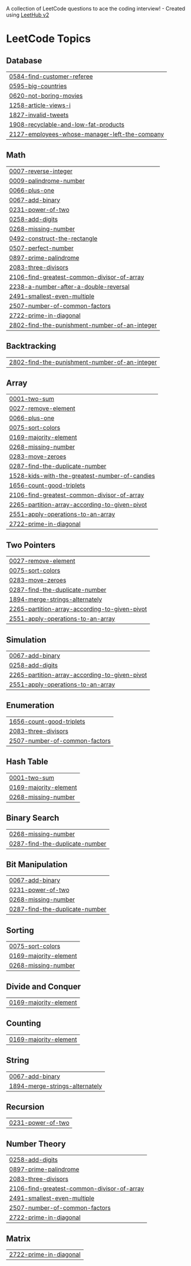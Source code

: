 A collection of LeetCode questions to ace the coding interview! - Created using [LeetHub v2](https://github.com/arunbhardwaj/LeetHub-2.0)
<!---LeetCode Topics Start-->
# LeetCode Topics
## Database
|  |
| ------- |
| [0584-find-customer-referee](https://github.com/annwhocodes/Java-DSA/tree/master/0584-find-customer-referee) |
| [0595-big-countries](https://github.com/annwhocodes/Java-DSA/tree/master/0595-big-countries) |
| [0620-not-boring-movies](https://github.com/annwhocodes/Java-DSA/tree/master/0620-not-boring-movies) |
| [1258-article-views-i](https://github.com/annwhocodes/Java-DSA/tree/master/1258-article-views-i) |
| [1827-invalid-tweets](https://github.com/annwhocodes/Java-DSA/tree/master/1827-invalid-tweets) |
| [1908-recyclable-and-low-fat-products](https://github.com/annwhocodes/Java-DSA/tree/master/1908-recyclable-and-low-fat-products) |
| [2127-employees-whose-manager-left-the-company](https://github.com/annwhocodes/Java-DSA/tree/master/2127-employees-whose-manager-left-the-company) |
## Math
|  |
| ------- |
| [0007-reverse-integer](https://github.com/annwhocodes/Java-DSA/tree/master/0007-reverse-integer) |
| [0009-palindrome-number](https://github.com/annwhocodes/Java-DSA/tree/master/0009-palindrome-number) |
| [0066-plus-one](https://github.com/annwhocodes/Java-DSA/tree/master/0066-plus-one) |
| [0067-add-binary](https://github.com/annwhocodes/Java-DSA/tree/master/0067-add-binary) |
| [0231-power-of-two](https://github.com/annwhocodes/Java-DSA/tree/master/0231-power-of-two) |
| [0258-add-digits](https://github.com/annwhocodes/Java-DSA/tree/master/0258-add-digits) |
| [0268-missing-number](https://github.com/annwhocodes/Java-DSA/tree/master/0268-missing-number) |
| [0492-construct-the-rectangle](https://github.com/annwhocodes/Java-DSA/tree/master/0492-construct-the-rectangle) |
| [0507-perfect-number](https://github.com/annwhocodes/Java-DSA/tree/master/0507-perfect-number) |
| [0897-prime-palindrome](https://github.com/annwhocodes/Java-DSA/tree/master/0897-prime-palindrome) |
| [2083-three-divisors](https://github.com/annwhocodes/Java-DSA/tree/master/2083-three-divisors) |
| [2106-find-greatest-common-divisor-of-array](https://github.com/annwhocodes/Java-DSA/tree/master/2106-find-greatest-common-divisor-of-array) |
| [2238-a-number-after-a-double-reversal](https://github.com/annwhocodes/Java-DSA/tree/master/2238-a-number-after-a-double-reversal) |
| [2491-smallest-even-multiple](https://github.com/annwhocodes/Java-DSA/tree/master/2491-smallest-even-multiple) |
| [2507-number-of-common-factors](https://github.com/annwhocodes/Java-DSA/tree/master/2507-number-of-common-factors) |
| [2722-prime-in-diagonal](https://github.com/annwhocodes/Java-DSA/tree/master/2722-prime-in-diagonal) |
| [2802-find-the-punishment-number-of-an-integer](https://github.com/annwhocodes/Java-DSA/tree/master/2802-find-the-punishment-number-of-an-integer) |
## Backtracking
|  |
| ------- |
| [2802-find-the-punishment-number-of-an-integer](https://github.com/annwhocodes/Java-DSA/tree/master/2802-find-the-punishment-number-of-an-integer) |
## Array
|  |
| ------- |
| [0001-two-sum](https://github.com/annwhocodes/Java-DSA/tree/master/0001-two-sum) |
| [0027-remove-element](https://github.com/annwhocodes/Java-DSA/tree/master/0027-remove-element) |
| [0066-plus-one](https://github.com/annwhocodes/Java-DSA/tree/master/0066-plus-one) |
| [0075-sort-colors](https://github.com/annwhocodes/Java-DSA/tree/master/0075-sort-colors) |
| [0169-majority-element](https://github.com/annwhocodes/Java-DSA/tree/master/0169-majority-element) |
| [0268-missing-number](https://github.com/annwhocodes/Java-DSA/tree/master/0268-missing-number) |
| [0283-move-zeroes](https://github.com/annwhocodes/Java-DSA/tree/master/0283-move-zeroes) |
| [0287-find-the-duplicate-number](https://github.com/annwhocodes/Java-DSA/tree/master/0287-find-the-duplicate-number) |
| [1528-kids-with-the-greatest-number-of-candies](https://github.com/annwhocodes/Java-DSA/tree/master/1528-kids-with-the-greatest-number-of-candies) |
| [1656-count-good-triplets](https://github.com/annwhocodes/Java-DSA/tree/master/1656-count-good-triplets) |
| [2106-find-greatest-common-divisor-of-array](https://github.com/annwhocodes/Java-DSA/tree/master/2106-find-greatest-common-divisor-of-array) |
| [2265-partition-array-according-to-given-pivot](https://github.com/annwhocodes/Java-DSA/tree/master/2265-partition-array-according-to-given-pivot) |
| [2551-apply-operations-to-an-array](https://github.com/annwhocodes/Java-DSA/tree/master/2551-apply-operations-to-an-array) |
| [2722-prime-in-diagonal](https://github.com/annwhocodes/Java-DSA/tree/master/2722-prime-in-diagonal) |
## Two Pointers
|  |
| ------- |
| [0027-remove-element](https://github.com/annwhocodes/Java-DSA/tree/master/0027-remove-element) |
| [0075-sort-colors](https://github.com/annwhocodes/Java-DSA/tree/master/0075-sort-colors) |
| [0283-move-zeroes](https://github.com/annwhocodes/Java-DSA/tree/master/0283-move-zeroes) |
| [0287-find-the-duplicate-number](https://github.com/annwhocodes/Java-DSA/tree/master/0287-find-the-duplicate-number) |
| [1894-merge-strings-alternately](https://github.com/annwhocodes/Java-DSA/tree/master/1894-merge-strings-alternately) |
| [2265-partition-array-according-to-given-pivot](https://github.com/annwhocodes/Java-DSA/tree/master/2265-partition-array-according-to-given-pivot) |
| [2551-apply-operations-to-an-array](https://github.com/annwhocodes/Java-DSA/tree/master/2551-apply-operations-to-an-array) |
## Simulation
|  |
| ------- |
| [0067-add-binary](https://github.com/annwhocodes/Java-DSA/tree/master/0067-add-binary) |
| [0258-add-digits](https://github.com/annwhocodes/Java-DSA/tree/master/0258-add-digits) |
| [2265-partition-array-according-to-given-pivot](https://github.com/annwhocodes/Java-DSA/tree/master/2265-partition-array-according-to-given-pivot) |
| [2551-apply-operations-to-an-array](https://github.com/annwhocodes/Java-DSA/tree/master/2551-apply-operations-to-an-array) |
## Enumeration
|  |
| ------- |
| [1656-count-good-triplets](https://github.com/annwhocodes/Java-DSA/tree/master/1656-count-good-triplets) |
| [2083-three-divisors](https://github.com/annwhocodes/Java-DSA/tree/master/2083-three-divisors) |
| [2507-number-of-common-factors](https://github.com/annwhocodes/Java-DSA/tree/master/2507-number-of-common-factors) |
## Hash Table
|  |
| ------- |
| [0001-two-sum](https://github.com/annwhocodes/Java-DSA/tree/master/0001-two-sum) |
| [0169-majority-element](https://github.com/annwhocodes/Java-DSA/tree/master/0169-majority-element) |
| [0268-missing-number](https://github.com/annwhocodes/Java-DSA/tree/master/0268-missing-number) |
## Binary Search
|  |
| ------- |
| [0268-missing-number](https://github.com/annwhocodes/Java-DSA/tree/master/0268-missing-number) |
| [0287-find-the-duplicate-number](https://github.com/annwhocodes/Java-DSA/tree/master/0287-find-the-duplicate-number) |
## Bit Manipulation
|  |
| ------- |
| [0067-add-binary](https://github.com/annwhocodes/Java-DSA/tree/master/0067-add-binary) |
| [0231-power-of-two](https://github.com/annwhocodes/Java-DSA/tree/master/0231-power-of-two) |
| [0268-missing-number](https://github.com/annwhocodes/Java-DSA/tree/master/0268-missing-number) |
| [0287-find-the-duplicate-number](https://github.com/annwhocodes/Java-DSA/tree/master/0287-find-the-duplicate-number) |
## Sorting
|  |
| ------- |
| [0075-sort-colors](https://github.com/annwhocodes/Java-DSA/tree/master/0075-sort-colors) |
| [0169-majority-element](https://github.com/annwhocodes/Java-DSA/tree/master/0169-majority-element) |
| [0268-missing-number](https://github.com/annwhocodes/Java-DSA/tree/master/0268-missing-number) |
## Divide and Conquer
|  |
| ------- |
| [0169-majority-element](https://github.com/annwhocodes/Java-DSA/tree/master/0169-majority-element) |
## Counting
|  |
| ------- |
| [0169-majority-element](https://github.com/annwhocodes/Java-DSA/tree/master/0169-majority-element) |
## String
|  |
| ------- |
| [0067-add-binary](https://github.com/annwhocodes/Java-DSA/tree/master/0067-add-binary) |
| [1894-merge-strings-alternately](https://github.com/annwhocodes/Java-DSA/tree/master/1894-merge-strings-alternately) |
## Recursion
|  |
| ------- |
| [0231-power-of-two](https://github.com/annwhocodes/Java-DSA/tree/master/0231-power-of-two) |
## Number Theory
|  |
| ------- |
| [0258-add-digits](https://github.com/annwhocodes/Java-DSA/tree/master/0258-add-digits) |
| [0897-prime-palindrome](https://github.com/annwhocodes/Java-DSA/tree/master/0897-prime-palindrome) |
| [2083-three-divisors](https://github.com/annwhocodes/Java-DSA/tree/master/2083-three-divisors) |
| [2106-find-greatest-common-divisor-of-array](https://github.com/annwhocodes/Java-DSA/tree/master/2106-find-greatest-common-divisor-of-array) |
| [2491-smallest-even-multiple](https://github.com/annwhocodes/Java-DSA/tree/master/2491-smallest-even-multiple) |
| [2507-number-of-common-factors](https://github.com/annwhocodes/Java-DSA/tree/master/2507-number-of-common-factors) |
| [2722-prime-in-diagonal](https://github.com/annwhocodes/Java-DSA/tree/master/2722-prime-in-diagonal) |
## Matrix
|  |
| ------- |
| [2722-prime-in-diagonal](https://github.com/annwhocodes/Java-DSA/tree/master/2722-prime-in-diagonal) |
<!---LeetCode Topics End-->